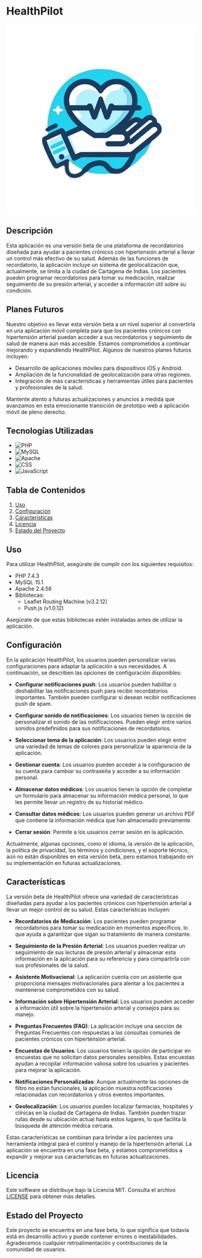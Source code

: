 # HealthPilot

![Logo de la aplicación](https://github.com/GarcesSebastian/DSI.github.io/blob/main/img/logo.png)

## Descripción

Esta aplicación es una versión beta de una plataforma de recordatorios diseñada para ayudar a pacientes crónicos con hipertensión arterial a llevar un control más efectivo de su salud. Además de las funciones de recordatorio, la aplicación incluye un sistema de geolocalización que, actualmente, se limita a la ciudad de Cartagena de Indias. Los pacientes pueden programar recordatorios para tomar su medicación, realizar seguimiento de su presión arterial, y acceder a información útil sobre su condición.

## Planes Futuros
Nuestro objetivo es llevar esta versión beta a un nivel superior al convertirla en una aplicación móvil completa para que los pacientes crónicos con hipertensión arterial puedan acceder a sus recordatorios y seguimiento de salud de manera aún más accesible. Estamos comprometidos a continuar mejorando y expandiendo HealthPilot. Algunos de nuestros planes futuros incluyen:

- Desarrollo de aplicaciones móviles para dispositivos iOS y Android.
- Ampliación de la funcionalidad de geolocalización para otras regiones.
- Integración de más características y herramientas útiles para pacientes y profesionales de la salud.

Mantente atento a futuras actualizaciones y anuncios a medida que avanzamos en esta emocionante transición de prototipo web a aplicación móvil de pleno derecho.

## Tecnologías Utilizadas

- ![PHP](https://img.shields.io/badge/PHP-7.4.3-blue?style=for-the-badge)
- ![MySQL](https://img.shields.io/badge/MySQL-15.1-blue?style=for-the-badge)
- ![Apache](https://img.shields.io/badge/Apache-2.4.56-blue?style=for-the-badge)
- ![CSS](https://img.shields.io/badge/CSS-Styles-blue?style=for-the-badge)
- ![JavaScript](https://img.shields.io/badge/JavaScript-Frontend-blue?style=for-the-badge)

## Tabla de Contenidos
1. [Uso](#uso)
2. [Configuración](#configuración)
3. [Características](#características)
4. [Licencia](#licencia)
5. [Estado del Proyecto](#estado-del-proyecto)

## Uso
Para utilizar HealthPilot, asegúrate de cumplir con los siguientes requisitos:

- PHP 7.4.3
- MySQL 15.1
- Apache 2.4.56
- Bibliotecas:
  - Leaflet Routing Machine (v3.2.12)
  - Push.js (v1.0.12)

Asegúrate de que estas bibliotecas estén instaladas antes de utilizar la aplicación.

## Configuración
En la aplicación HealthPilot, los usuarios pueden personalizar varias configuraciones para adaptar la aplicación a sus necesidades. A continuación, se describen las opciones de configuración disponibles:

- **Configurar notificaciones push**: Los usuarios pueden habilitar o deshabilitar las notificaciones push para recibir recordatorios importantes. También pueden configurar si desean recibir notificaciones push de spam.

- **Configurar sonido de notificaciones**: Los usuarios tienen la opción de personalizar el sonido de las notificaciones. Pueden elegir entre varios sonidos predefinidos para sus notificaciones de recordatorios.

- **Seleccionar tema de la aplicación**: Los usuarios pueden elegir entre una variedad de temas de colores para personalizar la apariencia de la aplicación.

- **Gestionar cuenta**: Los usuarios pueden acceder a la configuración de su cuenta para cambiar su contraseña y acceder a su información personal.

- **Almacenar datos médicos**: Los usuarios tienen la opción de completar un formulario para almacenar su información médica personal, lo que les permite llevar un registro de su historial médico.

- **Consultar datos médicos**: Los usuarios pueden generar un archivo PDF que contiene la información médica que han almacenado previamente.

- **Cerrar sesión**: Permite a los usuarios cerrar sesión en la aplicación.

Actualmente, algunas opciones, como el idioma, la versión de la aplicación, la política de privacidad, los términos y condiciones, y el soporte técnico, aún no están disponibles en esta versión beta, pero estamos trabajando en su implementación en futuras actualizaciones.

## Características
La versión beta de HealthPilot ofrece una variedad de características diseñadas para ayudar a los pacientes crónicos con hipertensión arterial a llevar un mejor control de su salud. Estas características incluyen:

- **Recordatorios de Medicación**: Los pacientes pueden programar recordatorios para tomar su medicación en momentos específicos, lo que ayuda a garantizar que sigan su tratamiento de manera constante.

- **Seguimiento de la Presión Arterial**: Los usuarios pueden realizar un seguimiento de sus lecturas de presión arterial y almacenar esta información en la aplicación para su referencia y para compartirla con sus profesionales de la salud.

- **Asistente Motivacional**: La aplicación cuenta con un asistente que proporciona mensajes motivacionales para alentar a los pacientes a mantenerse comprometidos con su salud.

- **Información sobre Hipertensión Arterial**: Los usuarios pueden acceder a información útil sobre la hipertensión arterial y consejos para su manejo.

- **Preguntas Frecuentes (FAQ)**: La aplicación incluye una sección de Preguntas Frecuentes con respuestas a las consultas comunes de pacientes crónicos con hipertensión arterial.

- **Encuestas de Usuarios**: Los usuarios tienen la opción de participar en encuestas que no solicitan datos personales sensibles. Estas encuestas ayudan a recopilar información valiosa sobre los usuarios y pacientes para mejorar la aplicación.

- **Notificaciones Personalizadas**: Aunque actualmente las opciones de filtro no están funcionales, la aplicación muestra notificaciones relacionadas con recordatorios y otros eventos importantes.

- **Geolocalización**: Los usuarios pueden localizar farmacias, hospitales y clínicas en la ciudad de Cartagena de Indias. También pueden trazar rutas desde su ubicación actual hasta estos lugares, lo que facilita la búsqueda de atención médica cercana.

Estas características se combinan para brindar a los pacientes una herramienta integral para el control y manejo de la hipertensión arterial. La aplicación se encuentra en una fase beta, y estamos comprometidos a expandir y mejorar sus características en futuras actualizaciones.

## Licencia
Este software se distribuye bajo la Licencia MIT. Consulta el archivo [LICENSE](https://github.com/GarcesSebastian/DSI.github.io/blob/main/LICENSE.txt) para obtener más detalles.

## Estado del Proyecto
Este proyecto se encuentra en una fase beta, lo que significa que todavía está en desarrollo activo y puede contener errores o inestabilidades. Agradecemos cualquier retroalimentación y contribuciones de la comunidad de usuarios.
